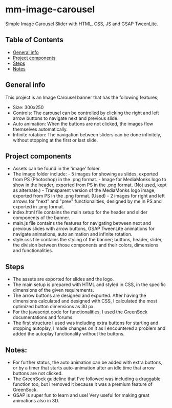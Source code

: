 # mm-image-carousel

Simple Image Carousel Slider with HTML, CSS, JS and GSAP TweenLite.

## Table of Contents
* [General info](#general-info)
* [Project components](#project-components)
* [Steps](#steps)
* [Notes](#notes)


## General info
This project is an Image Carousel banner that has the following features;
* Size: 300x250
* Controls: The carousel can be controlled by clicking the right and left arrow buttons to navigate next and previous slide.
* Auto animation: When the buttons are not clicked, the images flow themselves automatically.
* Infinite rotation: The navigation between sliders can be done infinitely, without stopping at the first or last slide.

## Project components
* Assets can be found in the 'image' folder.
* The image folder include:
        - 5 images for showing as slides, exported from PS (Photoshop) in the .png format.
        - Image for MediaMonks logo to show in the header, exported from PS in the .png format. (Not used, kept as alternate.)
        - Transparent version of the MediaMonks logo image, exported from PS in the .png format. (Used)
        - 2 images for right and left arrows for "next" and "prev" functionalities, designed by me in PS and exported in .png format.
* index.html file contains the main setup for the header and slider components of the banner. 
* main.js file contains the features for navigating between next and previous slides with arrow buttons, GSAP TweenLite animations for navigate animations, auto animation and infinite rotation.
* style.css file contains the styling of the banner; buttons, header, slider, the division between those components and their colors, dimensions and functionalities.

## Steps
* The assets are exported for slides and the logo. 
* The main setup is prepared with HTML and styled in CSS, in the specific dimensions of the given requirements.
* The arrow buttons are designed and exported. After having the dimensions calculated and designed with CSS, I calculated the most optimized button dimensions as 30 px.
* For the javascript code for functionalities, I used the GreenSock documentations and forums.
* The first structure I used was including extra buttons for starting and stopping autoplay, I made changes on it as I encountered a problem and added the autoplay functionality without the buttons.

## Notes:
* For further status, the auto animation can be added with extra buttons, or by a timer that starts auto-animation after an idle time that arrow buttons are not clicked.
* The GreenSock guideline that I've followed was including a draggable function too, but I removed it because it was a premium feature of GreenSock.
* GSAP is super fun to learn and use! Very useful for making great animations also in 3D. 


